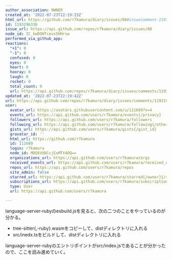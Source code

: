```yaml
---
author_association: OWNER
created_at: '2022-07-23T22:19:15Z'
html_url: https://github.com/r7kamura/diary/issues/80#issuecomment-1193196336
id: 1193196336
issue_url: https://api.github.com/repos/r7kamura/diary/issues/80
node_id: IC_kwDOHTcevs5HHrsw
performed_via_github_app: 
reactions:
  "+1": 0
  "-1": 0
  confused: 0
  eyes: 0
  heart: 0
  hooray: 0
  laugh: 0
  rocket: 0
  total_count: 0
  url: https://api.github.com/repos/r7kamura/diary/issues/comments/1193196336/reactions
updated_at: '2022-07-23T22:19:42Z'
url: https://api.github.com/repos/r7kamura/diary/issues/comments/1193196336
user:
  avatar_url: https://avatars.githubusercontent.com/u/111689?v=4
  events_url: https://api.github.com/users/r7kamura/events{/privacy}
  followers_url: https://api.github.com/users/r7kamura/followers
  following_url: https://api.github.com/users/r7kamura/following{/other_user}
  gists_url: https://api.github.com/users/r7kamura/gists{/gist_id}
  gravatar_id: ''
  html_url: https://github.com/r7kamura
  id: 111689
  login: r7kamura
  node_id: MDQ6VXNlcjExMTY4OQ==
  organizations_url: https://api.github.com/users/r7kamura/orgs
  received_events_url: https://api.github.com/users/r7kamura/received_events
  repos_url: https://api.github.com/users/r7kamura/repos
  site_admin: false
  starred_url: https://api.github.com/users/r7kamura/starred{/owner}{/repo}
  subscriptions_url: https://api.github.com/users/r7kamura/subscriptions
  type: User
  url: https://api.github.com/users/r7kamura

---
```

language-server-rubyのesbuild.jsを見ると、次の二つのことをやっているのが分かる。

- tree-sitter{,-ruby}.wasmをコピーして、distディレクトリに入れる
- src/inedx.tsをビルドして、distディレクトリに入れる

language-server-rubyのエントリポイントがsrc/index.jsであることが分かったので、ここを読み進めていく。